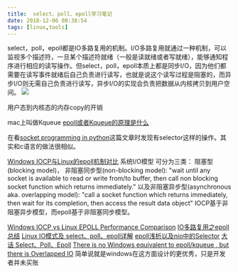 ```yaml
---
title:  select、poll、epoll学习笔记
date: 2018-12-06 08:38:54
tags: [linux,tools]
---
```


select，poll，epoll都是IO多路复用的机制。I/O多路复用就通过一种机制，可以监视多个描述符，一旦某个描述符就绪（一般是读就绪或者写就绪），能够通知程序进行相应的读写操作。但select，poll，epoll本质上都是同步I/O，因为他们都需要在读写事件就绪后自己负责进行读写，也就是说这个读写过程是阻塞的，而异步I/O则无需自己负责进行读写，异步I/O的实现会负责把数据从内核拷贝到用户空间。
![](https://www.haldir66.ga/static/imgs/OrionNebula_EN-AU10620917199_1920x1080.jpg)
<!--more-->


用户态到内核态的内存copy的开销

mac上叫做Kqueue
[epoll或者Kqueue的原理是什么](https://www.zhihu.com/question/20122137)



在看[socket programming in python](https://realpython.com/python-sockets/)这篇文章时发现有selector这样的操作。其实和c语言的做法很相似。


[Windows IOCP与Linux的epoll机制对比](https://www.jianshu.com/p/d2f4c35cb692)
系统I/O模型 可分为三类：
阻塞型(blocking model)，
非阻塞同步型(non-blocking model): "wait until any socket is available to read or write from/to buffer, then call non blocking socket function which returns immediately."
以及非阻塞异步型(asynchronous aka. overlapping model): "call a socket function which returns immediately, then wait for its completion, then access the result data object"
IOCP基于非阻塞异步模型，而epoll基于非阻塞同步模型。


[Windows IOCP vs Linux EPOLL Performance Comparison](https://www.slideshare.net/sm9kr/iocp-vs-epoll-perfor)
[IO多路复用之epoll总结](https://www.cnblogs.com/Anker/p/3263780.html)
[Linux IO模式及 select、poll、epoll详解](https://segmentfault.com/a/1190000003063859)
[epoll浅析以及nio中的Selector](https://my.oschina.net/hosee/blog/730598)
[大话 Select、Poll、Epoll](https://cloud.tencent.com/developer/article/1005481)
[There is no Windows equivalent to epoll/kqueue , but there is Overlapped IO](https://news.ycombinator.com/item?id=8526264) 简单说就是windows在这方面设计的更优秀，只是开发者并未买账